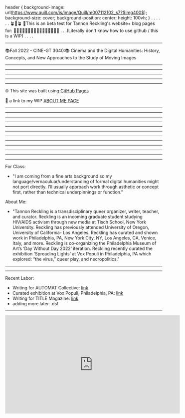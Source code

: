 


header {
  background-image: url(https://www.quill.com/is/image/Quill/m007112102_s7?$img400$);
  background-size: cover;
  background-position: center;
  height: 100vh;
}
.
.
.
.
.
.
🪴🫶🪴 🫶This is an beta test for Tannon Reckling's website+ blog pages for:
🚧🚧🚧🚧🚧🚧🚧🚧🚧🚧🚧🚧🚧🚧🚧🚧
.
.
.(Literally don't know how to use github / this is a WIP)
.
.
.
.

------

📚Fall 2022 - CINE-GT 3040:📚
Cinema and the Digital Humanities: History, Concepts, and New Approaches to the Study of Moving Images

--------
--------
--------
--------
--------
🌐 This site was built using [GitHub Pages](https://pages.github.com/)

🌈 a link to my WIP [ABOUT ME PAGE](https://github.com/foreclosedgaybar/foreclosedgaybar.github.io/blob/aa9988fcc11d1cc68c57f490387d5b4045916577/AboutMe)

--------
--------
--------
--------
--------
--------
--------
--------
--------
--------
--------
--------

For Class:
- "I am coming from a fine arts background so my language/vernaculuar/understanding of formal digital humanities might not port directly. I'll usually approach work through asthetic or concept first, rather than technical underpinnings or function."

About Me:
- "Tannon Reckling is a transdisciplinary queer organizer, writer, teacher, and curator. Reckling is an incoming graduate 
student studying HIV/AIDS activism through new media at Tisch School, New York University. Reckling has previously attended 
University of Oregon, University of California- Los Angeles. Reckling has curated and shown work in Philadelphia, PA, New York 
City, NY, Los Angeles, CA, Venice, Italy, and more. Reckling is co-organizing the Philadelphia Museum of Art’s ‘Day Without Day 2022’
iteration. Reckling recently curated the exhibition ‘Spreading Lights’ at Vox Populi in Philadelphia, PA which explored: “the virus,” 
queer play, and necropolitics."
***

***
Recent Labor:
- Writing for AUTOMAT Collective: [link](https://www.automatcollective.com/hard-medium-software)
- Curated exhibition at Vox Populi, Philadelphia, PA: [link](https://voxpopuligallery.org/exhibitions/spreading-lights/)
- Writing for TITLE Magazine:  [link](http://www.title-magazine.com/2022/02/i-wish-my-prep-medication-made-me-feel-an-interview-with-nicolo-gentile/)
- adding more later-.dsf

-------

<iframe width="560" height="315" src="https://www.youtube.com/embed/aD7F6M9fsms" title="YouTube video player" frameborder="0" allow="accelerometer; autoplay; clipboard-write; encrypted-media; gyroscope; picture-in-picture" allowfullscreen></iframe>
